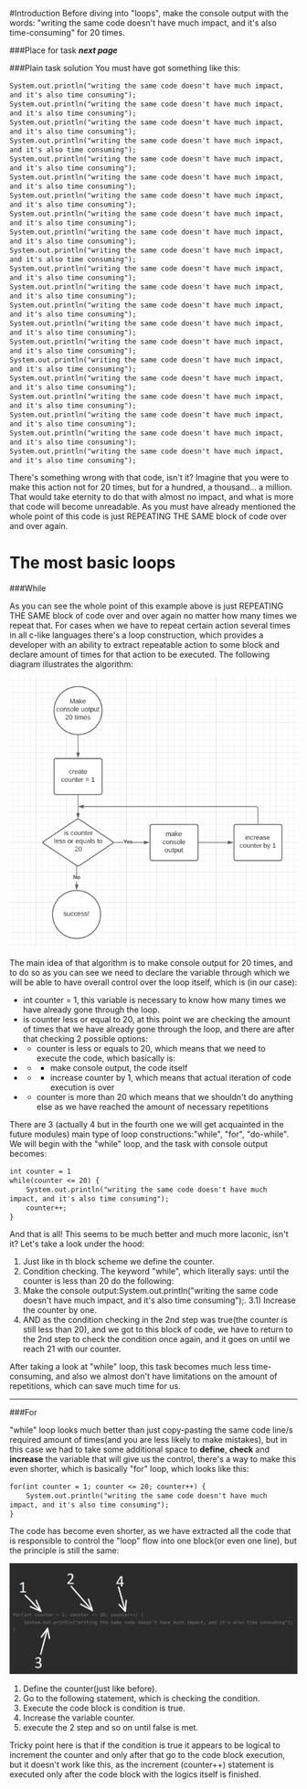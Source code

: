 #Introduction
Before diving into "loops", make the console output with the words: "writing the same code doesn't have much impact, and
it's also time-consuming" for 20 times.

###Place for task
***next page***

###Plain task solution
You must have got something like this:

    System.out.println("writing the same code doesn't have much impact, and it's also time consuming");
    System.out.println("writing the same code doesn't have much impact, and it's also time consuming");
    System.out.println("writing the same code doesn't have much impact, and it's also time consuming");
    System.out.println("writing the same code doesn't have much impact, and it's also time consuming");
    System.out.println("writing the same code doesn't have much impact, and it's also time consuming");
    System.out.println("writing the same code doesn't have much impact, and it's also time consuming");
    System.out.println("writing the same code doesn't have much impact, and it's also time consuming");
    System.out.println("writing the same code doesn't have much impact, and it's also time consuming");
    System.out.println("writing the same code doesn't have much impact, and it's also time consuming");
    System.out.println("writing the same code doesn't have much impact, and it's also time consuming");
    System.out.println("writing the same code doesn't have much impact, and it's also time consuming");
    System.out.println("writing the same code doesn't have much impact, and it's also time consuming");
    System.out.println("writing the same code doesn't have much impact, and it's also time consuming");
    System.out.println("writing the same code doesn't have much impact, and it's also time consuming");
    System.out.println("writing the same code doesn't have much impact, and it's also time consuming");
    System.out.println("writing the same code doesn't have much impact, and it's also time consuming");
    System.out.println("writing the same code doesn't have much impact, and it's also time consuming");
    System.out.println("writing the same code doesn't have much impact, and it's also time consuming");
    System.out.println("writing the same code doesn't have much impact, and it's also time consuming");
    System.out.println("writing the same code doesn't have much impact, and it's also time consuming");
    System.out.println("writing the same code doesn't have much impact, and it's also time consuming");

There's something wrong with that code, isn't it? Imagine that you were to make this action not for 20 times, but
for a hundred, a thousand... a million. That would take eternity to do that with almost no impact, and what is more 
that code will become unreadable. As you must have already mentioned the whole point of this code is just REPEATING 
THE SAME block of code over and over again.  

# The most basic loops

###While

As you can see the whole point of this example above is just REPEATING THE SAME block of code over and over again no
matter how many times we repeat that. For cases when we have to repeat certain action several times in all c-like 
languages there's a loop construction, which provides a developer with an ability to extract repeatable action to some 
block and declare amount of times for that action to be executed. The following diagram illustrates  the algorithm: 

![img_1.png](img_1.png)

The main idea of that algorithm is to make console output for 20 times, and to do so as you can see we need to declare
the variable through which we will be able to have overall control over the loop itself, which is (in our case):
- int counter = 1, this variable is necessary to know how many times we have already gone through the loop.
- is counter less or equal to 20, at this point we are checking the amount of times that we have already gone through
    the loop, and there are after that checking 2 possible options:
- - counter is less or equals to 20, which means that we need to execute the code, which basically is:
- - -  make console output, the code itself
- - -  increase counter by 1, which means that actual iteration of code execution is over
- - counter is more than 20 which means that we shouldn't do anything else as we have reached the amount of necessary 
    repetitions



There are 3 (actually 4 but in the fourth one we will get acquainted in the future modules) main type of loop 
constructions:"while", "for", "do-while". We will begin with the "while" loop, and the task with console output becomes:

    int counter = 1
    while(counter <= 20) {
        System.out.println("writing the same code doesn't have much impact, and it's also time consuming");
        counter++;
    }

And that is all! This seems to be much better and much more laconic, isn't it? Let's take a look under the hood:
1) Just like in th block scheme we define the counter.
2) Condition checking. The keyword "while", which literally says: until the counter is less than 20 do the following:
3) Make the console output:System.out.println("writing the same code doesn't have much impact, and it's also time consuming");.
3.1) Increase the counter by one.
4) AND as the condition checking in the 2nd step was true(the counter is still less than 20), and we got to this block 
of code, we have to return to the 2nd step to check the condition once again, and it goes on until we reach 21 with our 
counter.

After taking a look at "while" loop, this task becomes much less time-consuming, and also we almost don't have 
limitations on the amount of repetitions, which can save much time for us.

***
###For

"while" loop looks much better than just copy-pasting the same code line/s required amount of times(and you are less likely
to make mistakes), but in this case we had to take some additional space to **define**, **check** and **increase** the
variable that will give us the control, there's a way to make this even shorter, which is basically "for" loop, which
looks like this:

    for(int counter = 1; counter <= 20; counter++) {
        System.out.println("writing the same code doesn't have much impact, and it's also time consuming");
    }

The code has become even shorter, as we have extracted all the code that is responsible to control the "loop" flow into 
one block(or even one line), but the principle is still the same:

![img_2.png](img_2.png)


1) Define the counter(just like before).
2) Go to the following statement, which is checking the condition.
3) Execute the code block is condition is true.
4) Increase the variable counter.
5) execute the 2 step and so on until false is met. 

Tricky point here is that if the condition is true it appears to be logical to increment the counter and only after that
go to the code block execution, but it doesn't work like this, as the increment (counter++) statement is executed only 
after the code block with the logics itself is finished.

